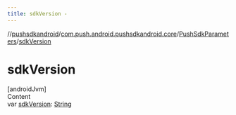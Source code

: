 ```yaml
---
title: sdkVersion -
---
```

//[pushsdkandroid](../../index.md)/[com.push.android.pushsdkandroid.core](../index.md)/[PushSdkParameters](index.md)/[sdkVersion](sdk-version.md)



# sdkVersion  
[androidJvm]  
Content  
var [sdkVersion](sdk-version.md): [String](https://kotlinlang.org/api/latest/jvm/stdlib/kotlin/-string/index.html)  



